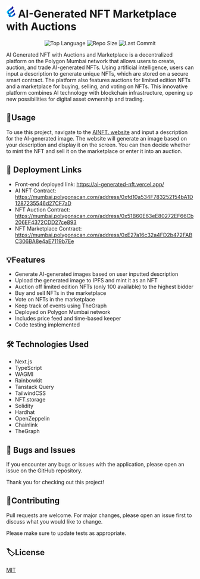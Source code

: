 
# <img src="./readme/favicon.png" alt="Image Description" width="25" height="32"> AI-Generated NFT Marketplace with Auctions

<p align="center">
    <img src="https://img.shields.io/github/languages/top/bowbowzai/ai-generated-nft
?style=flat-square" alt="Top Language">
    <img src="https://img.shields.io/github/repo-size/bowbowzai/ai-generated-nft?style=flat-square" alt="Repo Size">
    <img src="https://img.shields.io/github/last-commit/bowbowzai/ai-generated-nft?style=flat-square" alt="Last Commit">
</p>

AI Generated NFT with Auctions and Marketplace is a decentralized platform on the Polygon Mumbai network that allows users to create, auction, and trade AI-generated NFTs. Using artificial intelligence, users can input a description to generate unique NFTs, which are stored on a secure smart contract. The platform also features auctions for limited edition NFTs and a marketplace for buying, selling, and voting on NFTs. This innovative platform combines AI technology with blockchain infrastructure, opening up new possibilities for digital asset ownership and trading.

## 🌋Usage

To use this project, navigate to the [AINFT. website](https://ai-generated-nft.vercel.app/) and input a description for the AI-generated image. The website will generate an image based on your description and display it on the screen. You can then decide whether to mint the NFT and sell it on the marketplace or enter it into an auction.

## 🚀 Deployment Links

- Front-end deployed link: https://ai-generated-nft.vercel.app/ 
- AI NFT Contract: https://mumbai.polygonscan.com/address/0xfd10a534F783252154bA1D1287235546d27CF7aD 
- NFT Auction Contract: https://mumbai.polygonscan.com/address/0x51B60E63eE80272EF66Cb206EF4372CDD27ce893 
- NFT Marketplace Contract: https://mumbai.polygonscan.com/address/0xE27a16c32a4FD2b472FABC306BA8e4aE7119b7Ee 

## 💡Features

- Generate AI-generated images based on user inputted description
- Upload the generated image to IPFS and mint it as an NFT
- Auction off limited edition NFTs (only 100 available) to the highest bidder
- Buy and sell NFTs in the marketplace
- Vote on NFTs in the marketplace
- Keep track of events using TheGraph
- Deployed on Polygon Mumbai network
- Includes price feed and time-based keeper
- Code testing implemented

## 🛠️ Technologies Used

- Next.js
- TypeScript
- WAGMI
- Rainbowkit
- Tanstack Query
- TailwindCSS
- NFT.storage
- Solidity
- Hardhat
- OpenZeppelin
- Chainlink
- TheGraph

## 🐛 Bugs and Issues

If you encounter any bugs or issues with the application, please open an issue on the GitHub repository. 

Thank you for checking out this project!

## 🙋Contributing

Pull requests are welcome. For major changes, please open an issue first
to discuss what you would like to change.

Please make sure to update tests as appropriate.

## 🏷️License

[MIT](https://choosealicense.com/licenses/mit/)